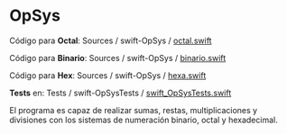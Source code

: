 # OpSys



Código para **Octal**: Sources / swift-OpSys / [octal.swift](https://github.com/AOx0/swift-OpSys/blob/master/Sources/swift-OpSys/octal.swift)

Código para **Binario**: Sources / swift-OpSys / [binario.swift](https://github.com/AOx0/swift-OpSys/blob/master/Sources/swift-OpSys/binario.swift)

Código para **Hex**: Sources / swift-OpSys / [hexa.swift](https://github.com/AOx0/swift-OpSys/blob/master/Sources/swift-OpSys/hexa.swift)

**Tests** en: Tests / swift-OpSysTests / [swift_OpSysTests.swift](https://github.com/AOx0/swift-OpSys/blob/master/Tests/swift-OpSysTests/swift_OpSysTests.swift)



El programa es capaz de realizar sumas, restas, multiplicaciones y divisiones con los sistemas de numeración binario, octal y hexadecimal.